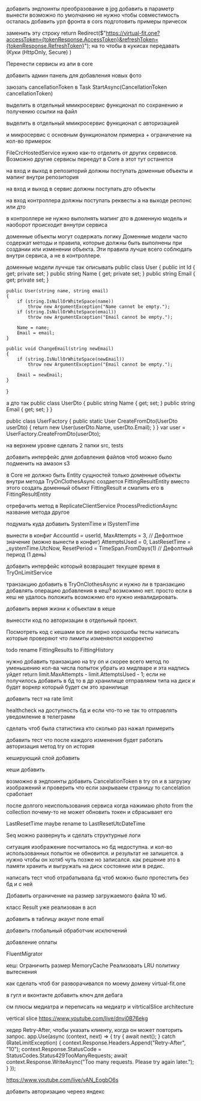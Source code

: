 ﻿добавить эндпоинты 
преобразование в jpg добавить в параметр вынести возможно по умолчанию не нужно чтобы совместимость осталась
добавить урл фронта в cors
подготовить примеры причесок


заменить эту строку return Redirect($"https://virtual-fit.one?accessToken={tokenResponse.AccessToken}&refreshToken={tokenResponse.RefreshToken}");
на то чтобы в кукисах передавать (Куки (HttpOnly, Secure) )

Перенести сервисы из апи в core

добавить админ панель для добавления новых фото

заюзать  cancellationToken в Task StartAsync(CancellationToken cancellationToken)

выделить в отдельный ммикросервис функционал по сохранению и получению ссылки на файл

выделить в отдельный ммикросервис функционал с авторизацией

и микросервис с основным функционалом примерка + ограничение на кол-во примерок

FileCrcHostedService нужно как-то отделить от других серввисов. Возможно другие сервисы переедут
в Core а этот тут останется

на вход и выход в репозиторий должны поступать доменные объекты
и мапинг внутри репозитория

на вход и выход в сервис должны поступать дто объекты

на вход контроллера должны поступать реквесты а на выходе респонс или дто

в контроллере не нужно выполнять мапинг
дто в доменную модель и наоборот происходит вннутри сервиса

доменные объекты могут содержать логику
Доменные модели часто содержат методы и правила, которые должны быть выполнены при создании или изменении объекта. Эти правила лучше всего соблюдать внутри сервиса, а не в контроллере.

доменные модели луччше так описывать
public class User
{
    public int Id { get; private set; }
    public string Name { get; private set; }
    public string Email { get; private set; }

    public User(string name, string email)
    {
        if (string.IsNullOrWhiteSpace(name))
            throw new ArgumentException("Name cannot be empty.");
        if (string.IsNullOrWhiteSpace(email))
            throw new ArgumentException("Email cannot be empty.");

        Name = name;
        Email = email;
    }

    public void ChangeEmail(string newEmail)
    {
        if (string.IsNullOrWhiteSpace(newEmail))
            throw new ArgumentException("Email cannot be empty.");

        Email = newEmail;
    }
}

а дто так
public class UserDto
{
    public string Name { get; set; }
    public string Email { get; set; }
}

public class UserFactory
{
    public static User CreateFromDto(UserDto userDto)
    {
        return new User(userDto.Name, userDto.Email);
    }
}
var user = UserFactory.CreateFromDto(userDto);

на верхнем уровне сделать 2 папки src, tests

добавить интерфейс дляя добавления файлов    чтоб можно было подменить на амазон s3

в Core не должно быть Entity сущностей
только доменные объекты
внутри метода TryOnClothesAsync создается FittingResultEntity
вместо этого создать доменный объект FittingResult и смапить его в FittingResultEntity

отрефачить метод в ReplicateClientService ProcessPredictionAsync
название метода другое

подумать куда добавить SystemTime и ISystemTime

вынести в конфиг
AccountId = userId,
                    MaxAttempts = 3, // Дефолтное значение (можно вынести в конфиг)
                    AttemptsUsed = 0,
                    LastResetTime = _systemTime.UtcNow,
                    ResetPeriod = TimeSpan.FromDays(1) // Дефолтный период (1 день)

добавить интерфейс который возвращает текущее время в TryOnLimitService

транзакцию добавить в TryOnClothesAsync и нужно ли в транзакцию добавлять операцию добавления в кеш? возможмно нет. просто если в кеш не удалось положить возможнмо его нужно инвалидировать.

добавить вермя жизни к объектам в кеше

вынессти код по авторизации в отдельный проект.

Посмотреть код с кешами все ли верно 
хорошобы тесты написать которые проверяют что лимиты изменяются ккорректно

todo rename FittingResults to FittingHistory

нужно добавить транзакцию на try on
и скорее всего метод по уменьшению кол-ва числа попыток убрать из мидлваре 
и эта надпись уйдет return limit.MaxAttempts - limit.AttemptsUsed - 1;
если не получилось добавить в бд то в др хранилище отправляем типа на диск и будет воркер который будет см это хранилище

добавить тест на rate limit

healthcheck на доступность бд и если что-то не так то отправлять уведомление в телеграмм

сделать чтоб была статистика кто сколько раз нажал примерить

добавить тест что после каждого изменения будет работать авторизация
метод try on история

кеширующий слой добавить

кеши добавить

возможно в эндпоинты добавить CancelationToken в try on и в загрузку изображений и проверить что если закрываем страницу то cancelation сработает

после долгого неиспользования сервиса когда нажимаю photo from the collection почему-то не может обновить токен и сбрасывает его

LastResetTime maybe rename to LastResetUtcDateTime

Seq можно развернуть и сделать структурные логи

ситуация изображение посчиталось но бд недоступна. и кол-во использованных попыток не обновится. и результат не запишется.
а нужно чтобы он хотяб чуть позже но записался.
как решение это в памяти хранить и выгружать на диск состояние или в редис.

написать тест чтоб отрабатывала бд
чтоб можно было протестить без бд и с ней

Добавить ограничение на размер загружаемого файла 10 мб.

класс Result уже реализован в асп

добавить  в таблицу акаунт поле email

добавить глобальный обработчик исключений

добавление оплаты

FluentMigrator

кеш:
Ограничить размер MemoryCache
Реализовать LRU политику вытеснения

как сделать чтоб бэr разворачивался по моему домену virtual-fit.one

в гугл и вконтакте добавить ключ для дебага

см плюсы медиатра и переписать на медиатр и vitrticalSlice architecture

vertical slice https://www.youtube.com/live/dnvi0B76ekg

 хедер Retry-After, чтобы указать клиенту, когда он может повторить запрос.
 app.Use(async (context, next) =>
{
    try
    {
        await next();
    }
    catch (RateLimitException)
    {
        context.Response.Headers.Append("Retry-After", "10");
        context.Response.StatusCode = StatusCodes.Status429TooManyRequests;
        await context.Response.WriteAsync("Too many requests. Please try again later.");
    }
});

https://www.youtube.com/live/vAN_EogbO6s

добавить авторизацию череез яндекс